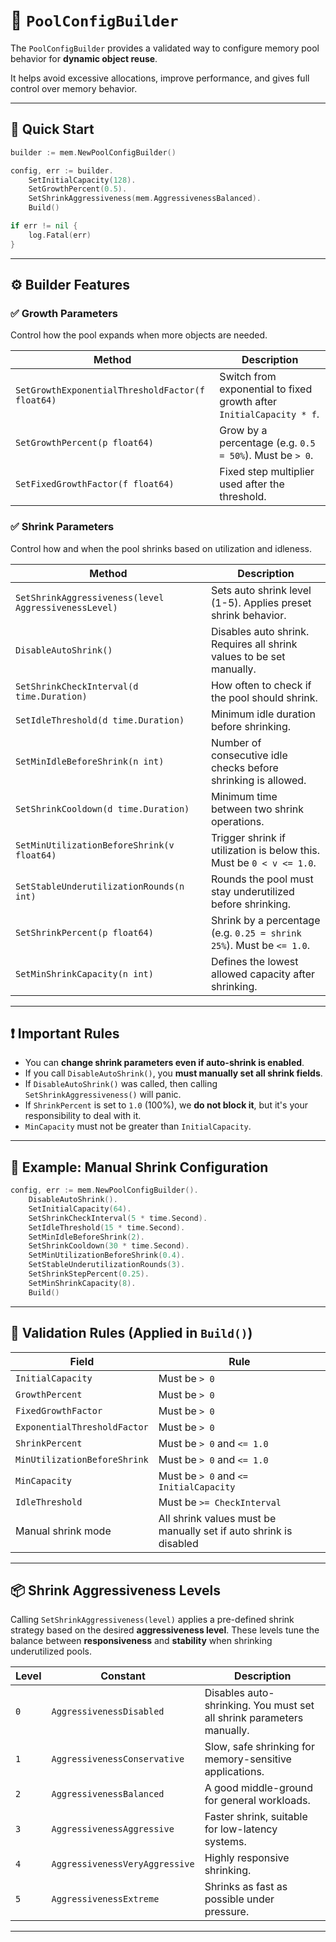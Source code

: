 # 🧠 `PoolConfigBuilder` 

The `PoolConfigBuilder` provides a validated way to configure memory pool behavior for **dynamic object reuse**.

It helps avoid excessive allocations, improve performance, and gives full control over memory behavior.

---

## 🚀 Quick Start

```go
builder := mem.NewPoolConfigBuilder()

config, err := builder.
	SetInitialCapacity(128).
	SetGrowthPercent(0.5).
	SetShrinkAggressiveness(mem.AggressivenessBalanced).
	Build()

if err != nil {
	log.Fatal(err)
}
```

---

## ⚙️ Builder Features

### ✅ Growth Parameters

Control how the pool expands when more objects are needed.

| Method                                           | Description                                                          |
| ------------------------------------------------ | -------------------------------------------------------------------- |
| `SetGrowthExponentialThresholdFactor(f float64)` | Switch from exponential to fixed growth after `InitialCapacity * f`. |
| `SetGrowthPercent(p float64)`                    | Grow by a percentage (e.g. `0.5 = 50%`). Must be `> 0`.              |
| `SetFixedGrowthFactor(f float64)`                | Fixed step multiplier used after the threshold.                      |

### ✅ Shrink Parameters

Control how and when the pool shrinks based on utilization and idleness.

| Method                                               | Description                                                          |
| ---------------------------------------------------- | -------------------------------------------------------------------- |
| `SetShrinkAggressiveness(level AggressivenessLevel)` | Sets auto shrink level (1-5). Applies preset shrink behavior.        |
| `DisableAutoShrink()`                                | Disables auto shrink. Requires all shrink values to be set manually. |
| `SetShrinkCheckInterval(d time.Duration)`            | How often to check if the pool should shrink.                        |
| `SetIdleThreshold(d time.Duration)`                  | Minimum idle duration before shrinking.                              |
| `SetMinIdleBeforeShrink(n int)`                      | Number of consecutive idle checks before shrinking is allowed.       |
| `SetShrinkCooldown(d time.Duration)`                 | Minimum time between two shrink operations.                          |
| `SetMinUtilizationBeforeShrink(v float64)`           | Trigger shrink if utilization is below this. Must be `0 < v <= 1.0`. |
| `SetStableUnderutilizationRounds(n int)`             | Rounds the pool must stay underutilized before shrinking.            |
| `SetShrinkPercent(p float64)`                        | Shrink by a percentage (e.g. `0.25 = shrink 25%`). Must be `<= 1.0`. |
| `SetMinShrinkCapacity(n int)`                        | Defines the lowest allowed capacity after shrinking.                 |

---

## ❗ Important Rules

- You can **change shrink parameters even if auto-shrink is enabled**.
- If you call `DisableAutoShrink()`, you **must manually set all shrink fields**.
- If `DisableAutoShrink()` was called, then calling `SetShrinkAggressiveness()` will panic.
- If `ShrinkPercent` is set to `1.0` (100%), we **do not block it**, but it's your responsibility to deal with it.
- `MinCapacity` must not be greater than `InitialCapacity`.

---

## 🧪 Example: Manual Shrink Configuration

```go
config, err := mem.NewPoolConfigBuilder().
	DisableAutoShrink().
	SetInitialCapacity(64).
	SetShrinkCheckInterval(5 * time.Second).
	SetIdleThreshold(15 * time.Second).
	SetMinIdleBeforeShrink(2).
	SetShrinkCooldown(30 * time.Second).
	SetMinUtilizationBeforeShrink(0.4).
	SetStableUnderutilizationRounds(3).
	SetShrinkStepPercent(0.25).
	SetMinShrinkCapacity(8).
	Build()
```

---

## 🧼 Validation Rules (Applied in `Build()`)

| Field                        | Rule                                                              |
| ---------------------------- | ----------------------------------------------------------------- |
| `InitialCapacity`            | Must be `> 0`                                                     |
| `GrowthPercent`              | Must be `> 0`                                                     |
| `FixedGrowthFactor`          | Must be `> 0`                                                     |
| `ExponentialThresholdFactor` | Must be `> 0`                                                     |
| `ShrinkPercent`              | Must be `> 0` and `<= 1.0`                                        |
| `MinUtilizationBeforeShrink` | Must be `> 0` and `<= 1.0`                                        |
| `MinCapacity`                | Must be `> 0` and `<= InitialCapacity`                            |
| `IdleThreshold`              | Must be `>= CheckInterval`                                        |
| Manual shrink mode           | All shrink values must be manually set if auto shrink is disabled |

---

## 📦 Shrink Aggressiveness Levels

Calling `SetShrinkAggressiveness(level)` applies a pre-defined shrink strategy based on the desired **aggressiveness level**. These levels tune the balance between **responsiveness** and **stability** when shrinking underutilized pools.

| Level | Constant                       | Description                                                           |
| ----- | ------------------------------ | --------------------------------------------------------------------- |
| `0`   | `AggressivenessDisabled`       | Disables auto-shrinking. You must set all shrink parameters manually. |
| `1`   | `AggressivenessConservative`   | Slow, safe shrinking for memory-sensitive applications.               |
| `2`   | `AggressivenessBalanced`       | A good middle-ground for general workloads.                           |
| `3`   | `AggressivenessAggressive`     | Faster shrink, suitable for low-latency systems.                      |
| `4`   | `AggressivenessVeryAggressive` | Highly responsive shrinking.                                          |
| `5`   | `AggressivenessExtreme`        | Shrinks as fast as possible under pressure.                           |

---
